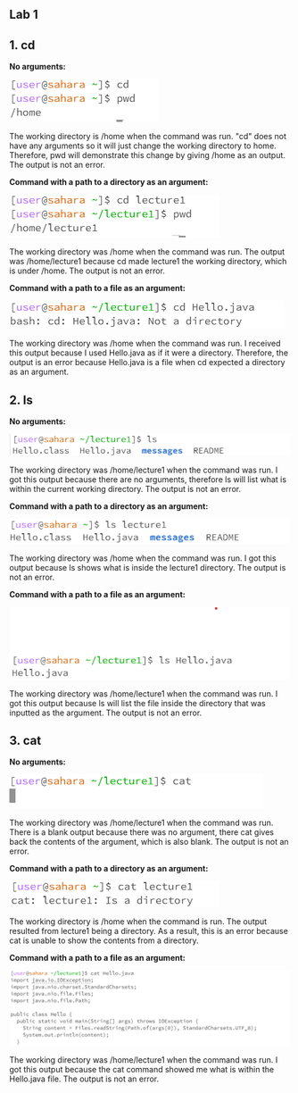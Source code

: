 ## Lab 1

## 1. cd
   
  **No arguments:**

  ![Image](cd_no_argument.png)

  The working directory is /home when the command was run. "cd" does not have any arguments so it will just change the working directory to home. Therefore, pwd will demonstrate this change by giving /home as an output.  The output is not an error. 


**Command with a path to a directory as an argument:**

  ![Image](cd_directory_argument.png)

  The working directory was /home when the command was run. The output was /home/lecture1 because cd made lecture1 the working directory, which is under /home. The output is not an error. 

  **Command with a path to a file as an argument:**
  
  ![Image](cd_file_directory.png)
  
The working directory was /home when the command was run. I received this output because I used Hello.java as if it were a directory. Therefore, the output is an error because Hello.java is a file when cd expected a directory as an argument. 


## 2. ls

   **No arguments:**

   ![Image](ls_no_argument.png)

The working directory was /home/lecture1 when the command was run. I got this output because there are no arguments, therefore ls will list what is within the current working directory. The output is not an error. 

**Command with a path to a directory as an argument:**

  ![Image](ls_directory_argument.png)

  The working directory was /home when the command was run. I got this output because ls shows what is inside the lecture1 directory. The output is not an error.

 **Command with a path to a file as an argument:**

   ![Image](ls_file_directory.png)

The working directory was /home/lecture1 when the command was run. I got this output because ls will list the file inside the directory that was inputted as the argument. The output is not an error. 

## 3. cat

  **No arguments:**

   ![Image](cat_no_argument.png)

   The working directory was /home/lecture1 when the command was run. There is a blank output because there was no argument, there cat gives back the contents of the argument, which is also blank. The output is not an error.

**Command with a path to a directory as an argument:**

  ![Image](cat_directory_argument.png)

  The working directory is /home when the command is run. The output resulted from lecture1 being a directory. As a result, this is an error because cat is unable to show the contents from a directory. 


 **Command with a path to a file as an argument:**

   ![Image](cat_file_directory.png)
  
The working directory was /home/lecture1 when the command was run. I got this output because the cat command showed me what is within the Hello.java file. The output is not an error.

